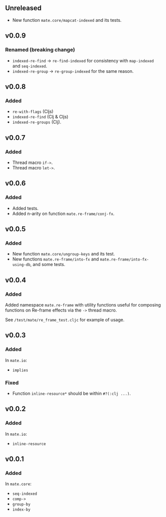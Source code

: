 ## Unreleased

- New function `mate.core/mapcat-indexed` and its tests.

## v0.0.9

### Renamed (breaking change)

- `indexed-re-find` -> `re-find-indexed` for consistency with `map-indexed` and `seq-indexed`.
- `indexed-re-group` -> `re-group-indexed` for the same reason.

## v0.0.8

### Added

- `re-with-flags` (Cljs)
- `indexed-re-find` (Clj & Cljs)
- `indexed-re-groups` (Clj).

## v0.0.7

### Added

- Thread macro `if->`.
- Thread macro `let->`.

## v0.0.6

### Added

- Added tests.
- Added n-arity on function `mate.re-frame/conj-fx`.

## v0.0.5

### Added

- New function `mate.core/ungroup-keys` and its test.
- New functions `mate.re-frame/into-fx` and `mate.re-frame/into-fx-using-db`, and some tests.

## v0.0.4

### Added

Added namespace `mate.re-frame` with utility functions useful for composing functions
on Re-frame effects via the `->` thread macro.

See `/test/mate/re_frame_test.cljc` for example of usage.

## v0.0.3

### Added

In `mate.io`:
- `implies`

### Fixed

- Function `inline-resource*` should be within `#?(:clj ...)`.

## v0.0.2

### Added

In `mate.io`:
- `inline-resource`

## v0.0.1

### Added

In `mate.core`:
- `seq-indexed`
- `comp->`
- `group-by`
- `index-by`
